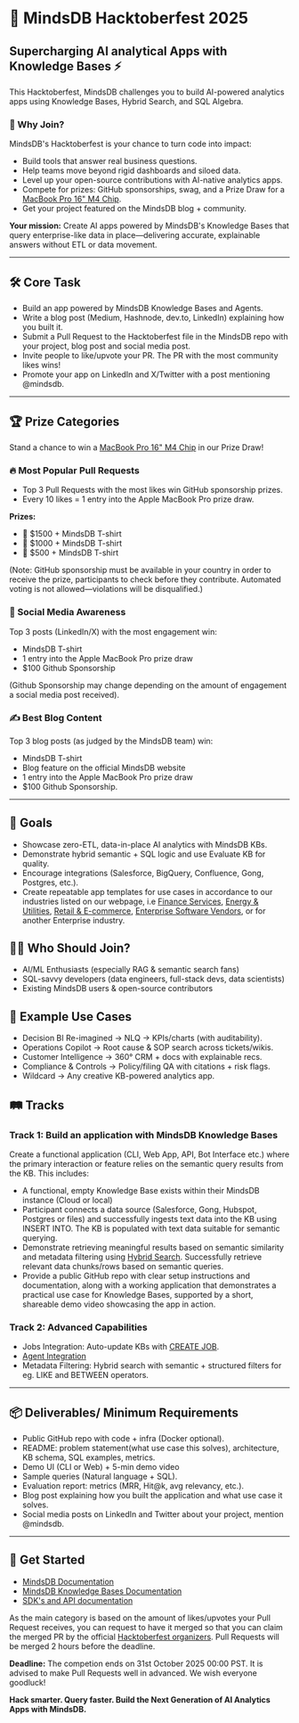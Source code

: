 # 🎃 MindsDB Hacktoberfest 2025 

## Supercharging AI analytical Apps with Knowledge Bases ⚡

This Hacktoberfest, MindsDB challenges you to build AI-powered analytics apps using Knowledge Bases, Hybrid Search, and SQL Algebra.


### 🌟 Why Join?
MindsDB's Hacktoberfest is your chance to turn code into impact:
- Build tools that answer real business questions.
- Help teams move beyond rigid dashboards and siloed data.
- Level up your open-source contributions with AI-native analytics apps.
- Compete for prizes: GitHub sponsorships, swag, and a Prize Draw for a [MacBook Pro 16" M4 Chip](https://www.apple.com/shop/buy-mac/macbook-pro/16-inch-space-black-standard-display-apple-m4-pro-with-14-core-cpu-and-20-core-gpu-48gb-memory-512gb).
- Get your project featured on the MindsDB blog + community.

**Your mission:** Create AI apps powered by MindsDB's Knowledge Bases that query enterprise-like data in place—delivering accurate, explainable answers without ETL or data movement.


------

## 🛠️ Core Task

- Build an app powered by MindsDB Knowledge Bases and Agents.
- Write a blog post (Medium, Hashnode, dev.to, LinkedIn) explaining how you built it.
- Submit a Pull Request to the Hacktoberfest file in the MindsDB repo with your project, blog post and social media post.
- Invite people to like/upvote your PR. The PR with the most community likes wins!
- Promote your app on LinkedIn and X/Twitter with a post mentioning @mindsdb.

-----

## 🏆 Prize Categories

Stand a chance to win a [MacBook Pro 16" M4 Chip](https://www.apple.com/shop/buy-mac/macbook-pro/16-inch-space-black-standard-display-apple-m4-pro-with-14-core-cpu-and-20-core-gpu-48gb-memory-512gb) in our Prize Draw!

### 🔥 Most Popular Pull Requests
- Top 3 Pull Requests with the most likes win GitHub sponsorship prizes.
- Every 10 likes = 1 entry into the Apple MacBook Pro prize draw.
  
**Prizes:**
- 🥇 $1500 + MindsDB T-shirt
- 🥈 $1000 + MindsDB T-shirt
- 🥉 $500 + MindsDB T-shirt


(Note: GitHub sponsorship must be available in your country in order to receive the prize, participants to check before they contribute. Automated voting is not allowed—violations will be disqualified.)

### 📣 Social Media Awareness
Top 3 posts (LinkedIn/X) with the most engagement win:
- MindsDB T-shirt
- 1 entry into the Apple MacBook Pro prize draw
- $100 Github Sponsorship

(Github Sponsorship may change depending on the amount of engagement a social media post received).

### ✍️ Best Blog Content
Top 3 blog posts (as judged by the MindsDB team) win:
- MindsDB T-shirt
- Blog feature on the official MindsDB website
- 1 entry into the Apple MacBook Pro prize draw
- $100 Github Sponsorship.

----

## 🎯 Goals
- Showcase zero-ETL, data-in-place AI analytics with MindsDB KBs.
- Demonstrate hybrid semantic + SQL logic and use Evaluate KB for quality.
- Encourage integrations (Salesforce, BigQuery, Confluence, Gong, Postgres, etc.).
- Create repeatable app templates for use cases in accordance to our industries listed on our webpage, i.e [Finance Services](https://mindsdb.com/solutions/industry/ai-data-solution-financial-services), [Energy & Utilities](https://mindsdb.com/solutions/industry/ai-data-solution-energy-utilities), [Retail & E-commerce](https://mindsdb.com/solutions/industry/ai-data-solution-retail-ecommerce), [Enterprise Software Vendors](https://mindsdb.com/solutions/industry/ai-data-solution-b2b-tech), or for another Enterprise industry.

## 👩‍💻 Who Should Join?
- AI/ML Enthusiasts (especially RAG & semantic search fans)
- SQL-savvy developers (data engineers, full-stack devs, data scientists)
- Existing MindsDB users & open-source contributors

## 🔑 Example Use Cases
- Decision BI Re-imagined → NLQ → KPIs/charts (with auditability).
- Operations Copilot → Root cause & SOP search across tickets/wikis.
- Customer Intelligence → 360° CRM + docs with explainable recs.
- Compliance & Controls → Policy/filing QA with citations + risk flags.
- Wildcard → Any creative KB-powered analytics app.

## 🛤️ Tracks

### Track 1: Build an application with MindsDB Knowledge Bases

Create a functional application (CLI, Web App, API, Bot Interface etc.) where the primary interaction or feature relies on the semantic query results from the KB. This includes:
  - A functional, empty Knowledge Base exists within their MindsDB instance (Cloud or local)
  - Participant connects a data source (Salesforce, Gong, Hubspot, Postgres or files) and successfully ingests text data into the KB using INSERT INTO. The KB is populated with text data suitable for semantic querying.
  - Demonstrate retrieving meaningful results based on semantic similarity and metadata filtering using [Hybrid Search](https://docs.mindsdb.com/mindsdb_sql/knowledge_bases/hybrid_search). Successfully retrieve relevant data chunks/rows based on semantic queries. 
  - Provide a public GitHub repo with clear setup instructions and documentation, along with a working application that demonstrates a practical use case for Knowledge Bases, supported by a short, shareable demo video showcasing the app in action.

### Track 2: Advanced Capabilities
- Jobs Integration: Auto-update KBs with [CREATE JOB](https://docs.mindsdb.com/mindsdb_sql/sql/create/jobs).
- [Agent Integration](https://docs.mindsdb.com/mindsdb_sql/agents/agent)
- Metadata Filtering: Hybrid search with semantic + structured filters for eg. LIKE and BETWEEN operators.

-----

## 📦 Deliverables/ Minimum Requirements
- Public GitHub repo with code + infra (Docker optional).
- README: problem statement(what use case this solves), architecture, KB schema, SQL examples, metrics.
- Demo UI (CLI or Web) + 5-min demo video
- Sample queries (Natural language + SQL).
- Evaluation report: metrics (MRR, Hit@k, avg relevancy, etc.).
- Blog post explaining how you built the application and what use case it solves.
- Social media posts on LinkedIn and Twitter about your project, mention @mindsdb.

----

## 🚀 Get Started

- [MindsDB Documentation](https://docs.mindsdb.com/mindsdb)
- [MindsDB Knowledge Bases Documentation](https://docs.mindsdb.com/mindsdb_sql/knowledge_bases/overview)
- [SDK's and API documentation](https://docs.mindsdb.com/overview_sdks_apis)

As the main category is based on the amount of likes/upvotes your Pull Request receives, you can request to have it merged so that you can claim the merged PR by the official [Hacktoberfest organizers](https://hacktoberfest.com/participation/). Pull Requests will be merged 2 hours before the deadline.

**Deadline:**
The competion ends on 31st October 2025 00:00 PST. It is advised to make Pull Requests well in advanced. We wish everyone goodluck!

**Hack smarter. Query faster. Build the Next Generation of AI Analytics Apps with MindsDB.**




